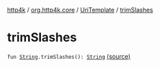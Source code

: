 [http4k](../../index.md) / [org.http4k.core](../index.md) / [UriTemplate](index.md) / [trimSlashes](./trim-slashes.md)

# trimSlashes

`fun `[`String`](https://kotlinlang.org/api/latest/jvm/stdlib/kotlin/-string/index.html)`.trimSlashes(): `[`String`](https://kotlinlang.org/api/latest/jvm/stdlib/kotlin/-string/index.html) [(source)](https://github.com/http4k/http4k/blob/master/http4k-core/src/main/kotlin/org/http4k/core/UriTemplate.kt#L25)